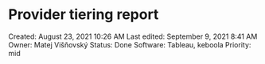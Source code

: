 # Provider tiering report

Created: August 23, 2021 10:26 AM
Last edited: September 9, 2021 8:41 AM
Owner: Matej Višňovský
Status: Done
Software: Tableau, keboola
Priority: mid